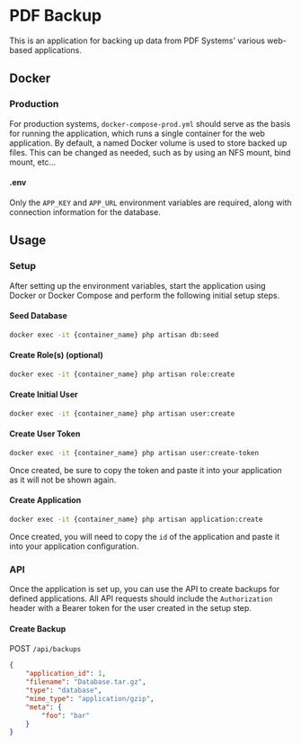 # PDF Backup

This is an application for backing up data from PDF Systems' various web-based applications.

## Docker

### Production
For production systems, `docker-compose-prod.yml` should serve as the basis for running the application, which runs a single container for the web application.
By default, a named Docker volume is used to store backed up files. This can be changed as needed, such as by using an NFS mount, bind mount, etc...

#### .env
Only the `APP_KEY` and `APP_URL` environment variables are required, along with connection information for the database.

## Usage

### Setup
After setting up the environment variables, start the application using Docker or Docker Compose and perform the
following initial setup steps.

#### Seed Database
```bash
docker exec -it {container_name} php artisan db:seed
```

#### Create Role(s) (optional)
```bash
docker exec -it {container_name} php artisan role:create
```

#### Create Initial User
```bash
docker exec -it {container_name} php artisan user:create
```

#### Create User Token
```bash
docker exec -it {container_name} php artisan user:create-token
```
Once created, be sure to copy the token and paste it into your application as it will not be shown again.

#### Create Application
```bash
docker exec -it {container_name} php artisan application:create
```
Once created, you will need to copy the `id` of the application and paste it into your application configuration.

### API

Once the application is set up, you can use the API to create backups for defined applications.
All API requests should include the `Authorization` header with a Bearer token for the user created in the setup step.

#### Create Backup
POST `/api/backups`
```json
{
    "application_id": 1,
    "filename": "Database.tar.gz",
    "type": "database",
    "mime_type": "application/gzip",
    "meta": {
        "foo": "bar"
    }
}
```
